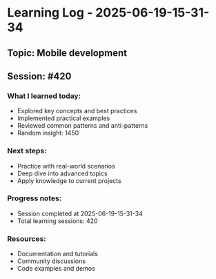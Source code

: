 # Learning Log - 2025-06-19-15-31-34

## Topic: Mobile development
## Session: #420

### What I learned today:
- Explored key concepts and best practices
- Implemented practical examples  
- Reviewed common patterns and anti-patterns
- Random insight: 1450

### Next steps:
- Practice with real-world scenarios
- Deep dive into advanced topics
- Apply knowledge to current projects

### Progress notes:
- Session completed at 2025-06-19-15-31-34
- Total learning sessions: 420

### Resources:
- Documentation and tutorials
- Community discussions
- Code examples and demos
